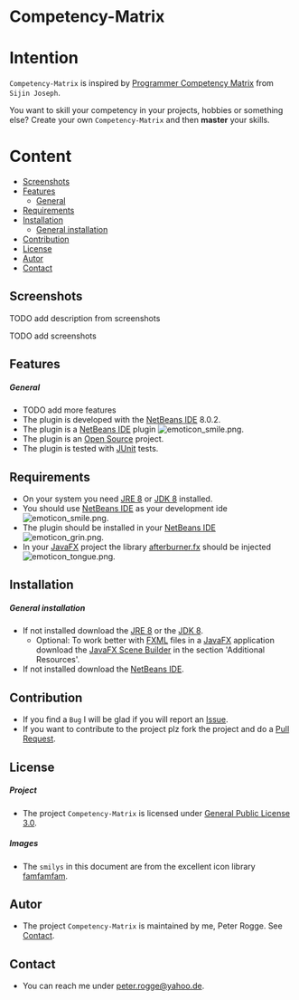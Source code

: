 Competency-Matrix
===



Intention
===

`Competency-Matrix` is inspired by [Programmer Competency Matrix] from `Sijin Joseph`.

You want to skill your competency in your projects, hobbies or something else? 
Create your own `Competency-Matrix` and then **master** your skills.



Content
===

* [Screenshots](#Screenshots)
* [Features](#Features)
    * [General](#General)
* [Requirements](#Requirements)
* [Installation](#Installation)
    * [General installation](#GeneralInstallation)
* [Contribution](#Contribution)
* [License](#License)
* [Autor](#Autor)
* [Contact](#Contact)



Screenshots<a name="Screenshots" />
---

TODO add description from screenshots  

TODO add screenshots  



Features<a name="Features" />
---

##### General<a name="General" />
* TODO add more features
* The plugin is developed with the [NetBeans IDE] 8.0.2.
* The plugin is a [NetBeans IDE] plugin ![emoticon_smile.png][emoticon_smile].
* The plugin is an [Open Source] project.
* The plugin is tested with [JUnit] tests.



Requirements<a name="Requirements" />
---

* On your system you need [JRE 8] or [JDK 8] installed.
* You should use [NetBeans IDE] as your development ide ![emoticon_smile.png][emoticon_smile].
* The plugin should be installed in your [NetBeans IDE] ![emoticon_grin.png][emoticon_grin].
* In your [JavaFX] project the library [afterburner.fx] should be injected 
  ![emoticon_tongue.png][emoticon_tongue].



Installation<a name="Installation" />
---

##### General installation<a name="GeneralInstallation" />
* If not installed download the [JRE 8] or the [JDK 8].
    * Optional: To work better with [FXML] files in a [JavaFX] application download 
      the [JavaFX Scene Builder] in the section 'Additional Resources'.
* If not installed download the [NetBeans IDE].



Contribution<a name="Contribution" />
---

* If you find a `Bug` I will be glad if you will report an [Issue].
* If you want to contribute to the project plz fork the project and do a [Pull Request].



License<a name="License" />
---

##### Project
* The project `Competency-Matrix` is licensed under [General Public License 3.0].


##### Images
* The `smilys` in this document are from the excellent icon library [famfamfam].




Autor<a name="Autor" />
---

* The project `Competency-Matrix` is maintained by me, Peter Rogge. 
  See [Contact](#Contact).



Contact<a name="Contact" />
---

* You can reach me under <peter.rogge@yahoo.de>.



[//]: # (Links)

[afterburner.fx]:https://github.com/AdamBien/afterburner.fx/
[famfamfam]:http://www.famfamfam.com/
[FXML]:http://docs.oracle.com/javafx/2/fxml_get_started/jfxpub-fxml_get_started.htm
[General Public License 3.0]:http://www.gnu.org/licenses/gpl-3.0.en.html
[Issue]:https://github.com/Naoghuman/Competency-Matrix/issues
[JavaDoc]:http://www.oracle.com/technetwork/java/javase/documentation/index-jsp-135444.html
[JavaFX]:http://docs.oracle.com/javase/8/javase-clienttechnologies.htm
[JavaFX Scene Builder]:http://www.oracle.com/technetwork/java/javase/downloads/index.html
[Java Naming Convention]:http://www.oracle.com/technetwork/java/codeconventions-135099.html
[JDK 8]:http://www.oracle.com/technetwork/java/javase/downloads/jdk8-downloads-2133151.html
[JRE 8]:http://www.oracle.com/technetwork/java/javase/downloads/jre8-downloads-2133155.html
[JUnit]:http://junit.org/
[Maven]:http://maven.apache.org/
[MIT License]:https://opensource.org/licenses/MIT
[Model-View-Controller]:https://en.wikipedia.org/wiki/Model%E2%80%93view%E2%80%93controller
[NetBeans IDE]:https://netbeans.org/
[Open Source]:https://en.wikipedia.org/wiki/Open_source
[Programmer Competency Matrix]:http://sijinjoseph.com/programmer-competency-matrix/
[Pull Request]:https://help.github.com/articles/using-pull-requests
[Windows 7]:https://de.wikipedia.org/wiki/Microsoft_Windows_7



[//]: # (Images)

[emoticon_smile]:https://cloud.githubusercontent.com/assets/8161815/11952001/988321d4-a895-11e5-87a3-2b8d9043ed75.png
[emoticon_grin]:https://cloud.githubusercontent.com/assets/8161815/11951999/959e835a-a895-11e5-8c2a-2859f5f1d879.png
[emoticon_tongue]:https://cloud.githubusercontent.com/assets/8161815/11952003/9af48afc-a895-11e5-9ba2-82d415c95679.png
